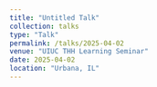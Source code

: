 ```yaml
---
title: "Untitled Talk"
collection: talks
type: "Talk"
permalink: /talks/2025-04-02
venue: "UIUC THH Learning Seminar"
date: 2025-04-02
location: "Urbana, IL"
---
```

